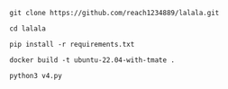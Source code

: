 ```
git clone https://github.com/reach1234889/lalala.git
```

```
cd lalala
```

```
pip install -r requirements.txt
```

```
docker build -t ubuntu-22.04-with-tmate .
```

```
python3 v4.py
```
